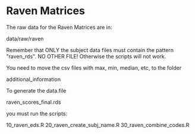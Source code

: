 # Raven Matrices

The raw data for the Raven Matrices are in:

data/raw/raven

Remember that ONLY the subject data files must contain the pattern "raven_rds". NO OTHER FILE! Otherwise the scripts will not work.

You need to move the csv files with max, min, median, etc, to the folder 

additional_information

To generate the data.file 

raven_scores_final.rds

you must run the scripts:

10_raven_eds.R
20_raven_create_subj_name.R
30_raven_combine_codes.R
















